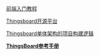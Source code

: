[前端入门教程](https://blog.csdn.net/github_35631540/category_11377483.html)

[Thingsboard开源平台](https://blog.csdn.net/ls101624/category_10173771.html)

[Thingsboard单体架构的项目构建逻辑](https://blog.csdn.net/bobozai86/article/details/124199859?ops_request_misc=&request_id=&biz_id=102&utm_term=thingsboard%20pom.xml&utm_medium=distribute.pc_search_result.none-task-blog-2~all~sobaiduweb~default-0-124199859.142^v35^experiment_28w_v1&spm=1018.2226.3001.4187)

[**ThingsBoard参考手册**](https://www.yuque.com/thingsboard/book)